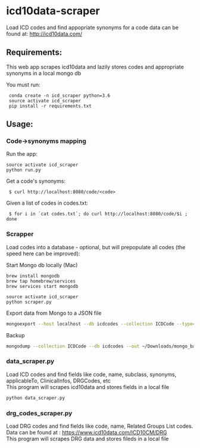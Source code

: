 # icd10data-scraper

Load ICD codes and find appopriate synonyms for a code
data can be found at: http://icd10data.com/

## Requirements:
This web app scrapes icd10data and lazily stores codes and appropriate synonyms in a local mongo db

You must run:
```
 conda create -n icd_scraper python=3.6
 source activate icd_scraper
 pip install -r requirements.txt
```

## Usage:

### Code->synonyms mapping
Run the app:
```
source activate icd_scraper
python run.py
```

Get a code's synonyms:
```
 $ curl http://localhost:8080/code/<code>
```

Given a list of codes in codes.txt:
```
 $ for i in `cat codes.txt`; do curl http://localhost:8080/code/$i ; done
```

### Scrapper
Load codes into a database - optional, but will prepopulate all codes (the speed here can be improved):

Start Mongo db locally (Mac)

```
brew install mongodb
brew tap homebrew/services
brew services start mongodb
```

```
source activate icd_scraper
python scraper.py
```

Export data from Mongo to a JSON file
```bash
mongoexport --host localhost --db icdcodes --collection ICDCode --type=json --out ~/Downloads/icdcodes.json
```

Backup
```bash
mongodump --collection ICDCode --db icdcodes --out ~/Downloads/mongo_backup/
```
### data_scraper.py
Load ICD codes and find fields like code, name, subclass, synonyms, applicableTo, ClinicalInfos, DRGCodes, etc    
This program will scrapes icd10data and stores fields in a local file
```bash
python data_scraper.py
```
### drg_codes_scraper.py
Load DRG codes and find fields like code, name, Related Groups List codes. Data can be found at : https://www.icd10data.com/ICD10CM/DRG       
This program will scrapes DRG data and stores fileds in a local file
